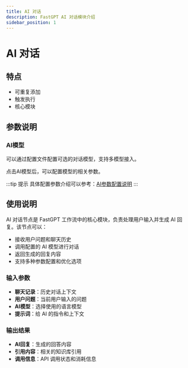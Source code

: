 ```yaml
---
title: AI 对话
description: FastGPT AI 对话模块介绍
sidebar_position: 1
---
```


# AI 对话

## 特点

- 可重复添加
- 触发执行
- 核心模块

<!-- AI对话模块界面图 -->

## 参数说明

### AI模型

可以通过配置文件配置可选的对话模型，支持多模型接入。

点击AI模型后，可以配置模型的相关参数。

<!-- AI模型配置界面图 -->

<!-- AI模型参数设置图 -->

:::tip 提示
具体配置参数介绍可以参考：[AI参数配置说明](/docs/使用文档/基础教程/AI参数配置)
:::

## 使用说明

AI 对话节点是 FastGPT 工作流中的核心模块，负责处理用户输入并生成 AI 回复。该节点可以：

- 接收用户问题和聊天历史
- 调用配置的 AI 模型进行对话
- 返回生成的回复内容
- 支持多种参数配置和优化选项

### 输入参数

- **聊天记录**：历史对话上下文
- **用户问题**：当前用户输入的问题
- **AI模型**：选择使用的语言模型
- **提示词**：给 AI 的指令和上下文

### 输出结果

- **AI回复**：生成的回答内容
- **引用内容**：相关的知识库引用
- **调用信息**：API 调用状态和消耗信息
